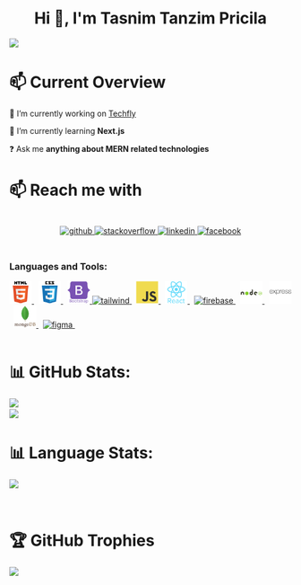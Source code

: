 

<h1 align="center">Hi 👋,  I'm <b> Tasnim Tanzim Pricila </b></h1>

![](https://media-exp1.licdn.com/dms/image/C4D16AQEOyz7acQnjJw/profile-displaybackgroundimage-shrink_350_1400/0/1653853839810?e=1659571200&v=beta&t=UeWoCDGsC5t67FxGZnE8WcTRIvq8-DOblVzDXJDkdfw)
<br/>

# 📫 Current Overview

 🔭 I’m currently working on [Techfly](https://techfly-eef56.web.app/)

 🌱 I’m currently learning **Next.js**

 ❓ Ask me **anything about MERN related technologies**



# 📫 Reach me with

<br/>
<div align="center">
<a href="https://github.com/Tasnim-Pricila" target="_blank">
<img src=https://img.shields.io/badge/github-%2324292e.svg?&style=for-the-badge&logo=github&logoColor=white alt=github style="margin-bottom: 5px;" />
</a>
<a href="https://stackoverflow.com/users/18453145/tasnim-tanzim-pricila" target="_blank">
<img src=https://img.shields.io/badge/stackoverflow-%23F28032.svg?&style=for-the-badge&logo=stackoverflow&logoColor=white alt=stackoverflow style="margin-bottom: 5px;" />
</a>
<a href="https://linkedin.com/in/tasnim-pricila" target="_blank">
<img src=https://img.shields.io/badge/linkedin-%231E77B5.svg?&style=for-the-badge&logo=linkedin&logoColor=white alt=linkedin style="margin-bottom: 5px;" />
</a>
<a href="https://www.facebook.com/tasnim.t.pricila" target="_blank">
<img src=https://img.shields.io/badge/facebook-%232E87FB.svg?&style=for-the-badge&logo=facebook&logoColor=white alt=facebook style="margin-bottom: 5px;" />
</a>  
</div>  
  

<br/>  

<h3 align="left">Languages and Tools:</h3>
<p align="left"> 
<!-- Html -->
  <a href="https://www.w3.org/html/" target="_blank" rel="noreferrer"> <img src="https://raw.githubusercontent.com/devicons/devicon/master/icons/html5/html5-original-wordmark.svg" alt="html5" width="40" height="40"/> </a> &nbsp;
<!-- css -->
<a href="https://www.w3schools.com/css/" target="_blank" rel="noreferrer"> <img src="https://raw.githubusercontent.com/devicons/devicon/master/icons/css3/css3-original-wordmark.svg" alt="css3" width="40" height="40"/> </a> &nbsp;
<!-- bootstrap -->
 <a href="https://getbootstrap.com" target="_blank" rel="noreferrer"> <img src="https://raw.githubusercontent.com/devicons/devicon/master/icons/bootstrap/bootstrap-plain-wordmark.svg" alt="bootstrap" width="40" height="40"/> </a> 
<!-- tailwind -->
  <a href="https://tailwindcss.com/" target="_blank" rel="noreferrer"> <img src="https://www.vectorlogo.zone/logos/tailwindcss/tailwindcss-icon.svg" alt="tailwind" width="40" height="40"/> </a> &nbsp;
<!-- js -->
  <a href="https://developer.mozilla.org/en-US/docs/Web/JavaScript" target="_blank" rel="noreferrer"> <img src="https://raw.githubusercontent.com/devicons/devicon/master/icons/javascript/javascript-original.svg" alt="javascript" width="40" height="40"/> </a> &nbsp;
<!-- react -->
<a href="https://reactjs.org/" target="_blank" rel="noreferrer"> <img src="https://raw.githubusercontent.com/devicons/devicon/master/icons/react/react-original-wordmark.svg" alt="react" width="40" height="40"/> </a> &nbsp;
<!-- firebase -->
 <a href="https://firebase.google.com/" target="_blank" rel="noreferrer"> <img src="https://www.vectorlogo.zone/logos/firebase/firebase-icon.svg" alt="firebase" width="40" height="40"/> </a> &nbsp;
<!-- node -->
  <a href="https://nodejs.org" target="_blank" rel="noreferrer"> <img src="https://raw.githubusercontent.com/devicons/devicon/master/icons/nodejs/nodejs-original-wordmark.svg" alt="nodejs" width="40" height="40"/> </a> &nbsp;
<!-- express -->
<a href="https://expressjs.com" target="_blank" rel="noreferrer"> <img src="https://raw.githubusercontent.com/devicons/devicon/master/icons/express/express-original-wordmark.svg" alt="express" width="40" height="40"/> </a> &nbsp;
<!-- mongo -->
  <a href="https://www.mongodb.com/" target="_blank" rel="noreferrer"> <img src="https://raw.githubusercontent.com/devicons/devicon/master/icons/mongodb/mongodb-original-wordmark.svg" alt="mongodb" width="40" height="40"/> </a> &nbsp;
<!-- figma -->
<a href="https://www.figma.com/" target="_blank" rel="noreferrer"> <img src="https://www.vectorlogo.zone/logos/figma/figma-icon.svg" alt="figma" width="40" height="40"/> </a> &nbsp;

<br/>

<br/>

# 📊 GitHub Stats:
![](https://github-readme-stats.vercel.app/api?username=Tasnim-Pricila&theme=dark&hide_border=true&include_all_commits=false&count_private=false)<br/>
![](https://github-readme-streak-stats.herokuapp.com/?user=Tasnim-Pricila&theme=dark&hide_border=true)<br/>
 # 📊 Language Stats:
![](https://github-readme-stats.vercel.app/api/top-langs/?username=Tasnim-Pricila&theme=dark&hide_border=true&include_all_commits=false&count_private=false&layout=compact)

<br/>

# 🏆 GitHub Trophies
![](https://github-profile-trophy.vercel.app/?username=Tasnim-Pricila&theme=chalk&no-frame=true&no-bg=true&margin-w=4)


